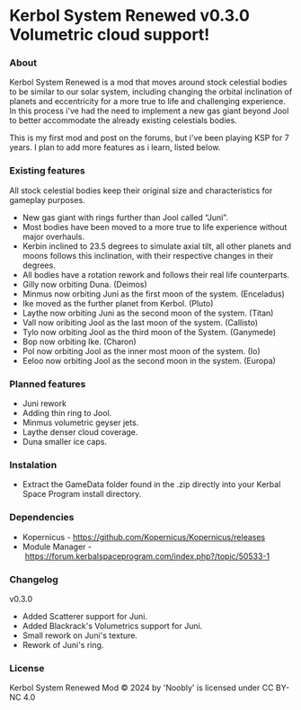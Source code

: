 # Kerbol System Renewed v0.3.0 Volumetric cloud support!

### About

Kerbol System Renewed is a mod that moves around stock celestial bodies to be similar to our solar system, including changing the orbital inclination of planets and eccentricity for a more true to life and challenging experience. In this process i've had the need to implement a new gas giant beyond Jool to better accommodate the already existing celestials bodies.

This is my first mod and post on the forums, but i've been playing KSP for 7 years. I plan to add more features as i learn, listed below.

### Existing features

All stock celestial bodies keep their original size and characteristics for gameplay purposes.

* New gas giant with rings further than Jool called “Juni”.
* Most bodies have been moved to a more true to life experience without major overhauls.
* Kerbin inclined to 23.5 degrees to simulate axial tilt, all other planets and moons follows this inclination, with their respective changes in their degrees.
* All bodies have a rotation rework and follows their real life counterparts.
* Gilly now orbiting Duna. (Deimos)
* Minmus now orbiting Juni as the first moon of the system. (Enceladus)
* Ike moved as the further planet from Kerbol. (Pluto)
* Laythe now orbiting Juni as the second moon of the system. (Titan)
* Vall now oribiting Jool as the last moon of the system. (Callisto)
* Tylo now orbiting Jool as the third moon of the System. (Ganymede)
* Bop now orbiting Ike. (Charon)
* Pol now orbiting Jool as the inner most moon of the system. (Io)
* Eeloo now orbiting Jool as the second moon in the system. (Europa)

### Planned features

* Juni rework
* Adding thin ring to Jool.
* Minmus volumetric geyser jets.
* Laythe denser cloud coverage.
* Duna smaller ice caps.

### Instalation

* Extract the GameData folder found in the .zip directly into your Kerbal Space Program install directory.

### Dependencies

* Kopernicus - https://github.com/Kopernicus/Kopernicus/releases
* Module Manager - https://forum.kerbalspaceprogram.com/index.php?/topic/50533-1

### Changelog

v0.3.0

* Added Scatterer support for Juni.
* Added Blackrack's Volumetrics support for Juni.
* Small rework on Juni's texture.
* Rework of Juni's ring.

### License

Kerbol System Renewed Mod © 2024 by 'Noobly' is licensed under CC BY-NC 4.0 

​